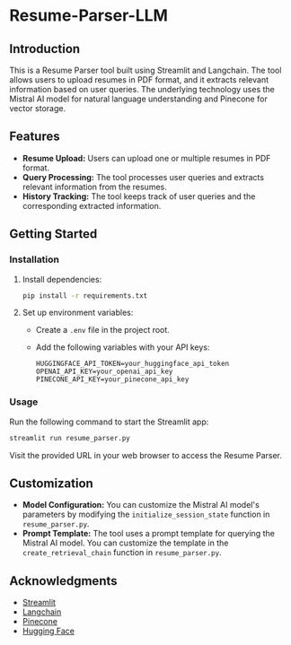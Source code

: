 # Resume-Parser-LLM

## Introduction
This is a Resume Parser tool built using Streamlit and Langchain. The tool allows users to upload resumes in PDF format, and it extracts relevant information based on user queries. The underlying technology uses the Mistral AI model for natural language understanding and Pinecone for vector storage.

## Features
- **Resume Upload:** Users can upload one or multiple resumes in PDF format.
- **Query Processing:** The tool processes user queries and extracts relevant information from the resumes.
- **History Tracking:** The tool keeps track of user queries and the corresponding extracted information.

## Getting Started

### Installation

1. Install dependencies:

   ```bash
   pip install -r requirements.txt
   ```

2. Set up environment variables:
   - Create a `.env` file in the project root.
   - Add the following variables with your API keys:

     ```env
     HUGGINGFACE_API_TOKEN=your_huggingface_api_token
     OPENAI_API_KEY=your_openai_api_key
     PINECONE_API_KEY=your_pinecone_api_key
     ```

### Usage
Run the following command to start the Streamlit app:

```bash
streamlit run resume_parser.py
```

Visit the provided URL in your web browser to access the Resume Parser.

## Customization
- **Model Configuration:** You can customize the Mistral AI model's parameters by modifying the `initialize_session_state` function in `resume_parser.py`.
- **Prompt Template:** The tool uses a prompt template for querying the Mistral AI model. You can customize the template in the `create_retrieval_chain` function in `resume_parser.py`.

## Acknowledgments
- [Streamlit](https://streamlit.io/)
- [Langchain](https://github.com/Mistral-7B/langchain)
- [Pinecone](https://www.pinecone.io/)
- [Hugging Face](https://huggingface.co/)
